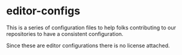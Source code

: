 # editor-configs

This is a series of configuration files to help folks contributing to our repositories to
have a consistent configuration.

Since these are editor configurations there is no license attached.
